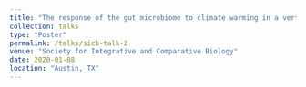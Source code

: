 ```yaml
---
title: "The response of the gut microbiome to climate warming in a vertebrate ectotherm: a field-transplant experiment in the Panama Canal"
collection: talks
type: "Poster"
permalink: /talks/sicb-talk-2
venue: "Society for Integrative and Comparative Biology"
date: 2020-01-08
location: "Austin, TX"
---
```

